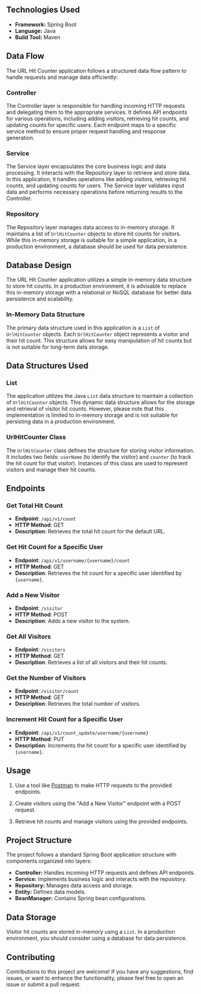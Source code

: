 ## Technologies Used- **Framework:** Spring Boot- **Language:** Java- **Build Tool:** Maven## Data FlowThe URL Hit Counter application follows a structured data flow pattern to handle requests and manage data efficiently:### ControllerThe Controller layer is responsible for handling incoming HTTP requests and delegating them to the appropriate services. It defines API endpoints for various operations, including adding visitors, retrieving hit counts, and updating counts for specific users. Each endpoint maps to a specific service method to ensure proper request handling and response generation.### ServiceThe Service layer encapsulates the core business logic and data processing. It interacts with the Repository layer to retrieve and store data. In this application, it handles operations like adding visitors, retrieving hit counts, and updating counts for users. The Service layer validates input data and performs necessary operations before returning results to the Controller.### RepositoryThe Repository layer manages data access to in-memory storage. It maintains a list of `UrlHitCounter` objects to store hit counts for visitors. While this in-memory storage is suitable for a simple application, in a production environment, a database should be used for data persistence.## Database DesignThe URL Hit Counter application utilizes a simple in-memory data structure to store hit counts. In a production environment, it is advisable to replace this in-memory storage with a relational or NoSQL database for better data persistence and scalability.### In-Memory Data StructureThe primary data structure used in this application is a `List` of `UrlHitCounter` objects. Each `UrlHitCounter` object represents a visitor and their hit count. This structure allows for easy manipulation of hit counts but is not suitable for long-term data storage.## Data Structures Used### ListThe application utilizes the Java `List` data structure to maintain a collection of `UrlHitCounter` objects. This dynamic data structure allows for the storage and retrieval of visitor hit counts. However, please note that this implementation is limited to in-memory storage and is not suitable for persisting data in a production environment.### UrlHitCounter ClassThe `UrlHitCounter` class defines the structure for storing visitor information. It includes two fields: `userName` (to identify the visitor) and `counter` (to track the hit count for that visitor). Instances of this class are used to represent visitors and manage their hit counts.## Endpoints### Get Total Hit Count- **Endpoint**: `/api/v1/count`- **HTTP Method**: GET- **Description**: Retrieves the total hit count for the default URL.### Get Hit Count for a Specific User- **Endpoint**: `/api/v1/username/{username}/count`- **HTTP Method**: GET- **Description**: Retrieves the hit count for a specific user identified by `{username}`.### Add a New Visitor- **Endpoint**: `/visitor`- **HTTP Method**: POST- **Description**: Adds a new visitor to the system.### Get All Visitors- **Endpoint**: `/visitors`- **HTTP Method**: GET- **Description**: Retrieves a list of all visitors and their hit counts.### Get the Number of Visitors- **Endpoint**: `/visitor/count`- **HTTP Method**: GET- **Description**: Retrieves the total number of visitors.### Increment Hit Count for a Specific User- **Endpoint**: `/api/v1/count_update/username/{username}`- **HTTP Method**: PUT- **Description**: Increments the hit count for a specific user identified by `{username}`.## Usage1. Use a tool like [Postman](https://www.postman.com/) to make HTTP requests to the provided endpoints.2. Create visitors using the "Add a New Visitor" endpoint with a POST request.3. Retrieve hit counts and manage visitors using the provided endpoints.## Project StructureThe project follows a standard Spring Boot application structure with components organized into layers:- **Controller:** Handles incoming HTTP requests and defines API endpoints.- **Service:** Implements business logic and interacts with the repository.- **Repository:** Manages data access and storage.- **Entity:** Defines data models.- **BeanManager:** Contains Spring bean configurations.## Data StorageVisitor hit counts are stored in-memory using a `List`. In a production environment, you should consider using a database for data persistence.## ContributingContributions to this project are welcome! If you have any suggestions, find issues, or want to enhance the functionality, please feel free to open an issue or submit a pull request.